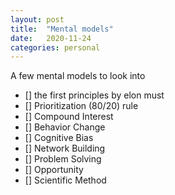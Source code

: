 ```yaml
---
layout: post
title:  "Mental models"
date:   2020-11-24
categories: personal
---
```


A few mental models to look into


- [] the first principles by elon must
- [] Prioritization (80/20) rule
- [] Compound Interest
- [] Behavior Change
- [] Cognitive Bias
- [] Network Building
- [] Problem Solving
- [] Opportunity
- [] Scientific Method